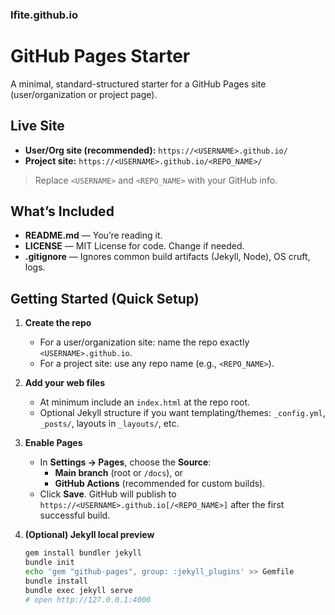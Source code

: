 ### lfite.github.io

# GitHub Pages Starter

A minimal, standard-structured starter for a GitHub Pages site (user/organization or project page).

## Live Site

- **User/Org site (recommended):** `https://<USERNAME>.github.io/`
- **Project site:** `https://<USERNAME>.github.io/<REPO_NAME>/`

> Replace `<USERNAME>` and `<REPO_NAME>` with your GitHub info.

## What’s Included

- **README.md** — You’re reading it.
- **LICENSE** — MIT License for code. Change if needed.
- **.gitignore** — Ignores common build artifacts (Jekyll, Node), OS cruft, logs.

## Getting Started (Quick Setup)

1. **Create the repo**
   - For a user/organization site: name the repo exactly `<USERNAME>.github.io`.
   - For a project site: use any repo name (e.g., `<REPO_NAME>`).

2. **Add your web files**
   - At minimum include an `index.html` at the repo root.
   - Optional Jekyll structure if you want templating/themes: `_config.yml`, `_posts/`, layouts in `_layouts/`, etc.

3. **Enable Pages**
   - In **Settings → Pages**, choose the **Source**:
     - **Main branch** (root or `/docs`), or
     - **GitHub Actions** (recommended for custom builds).
   - Click **Save**. GitHub will publish to `https://<USERNAME>.github.io[/<REPO_NAME>]` after the first successful build.

4. **(Optional) Jekyll local preview**
   ```bash
   gem install bundler jekyll
   bundle init
   echo 'gem "github-pages", group: :jekyll_plugins' >> Gemfile
   bundle install
   bundle exec jekyll serve
   # open http://127.0.0.1:4000
